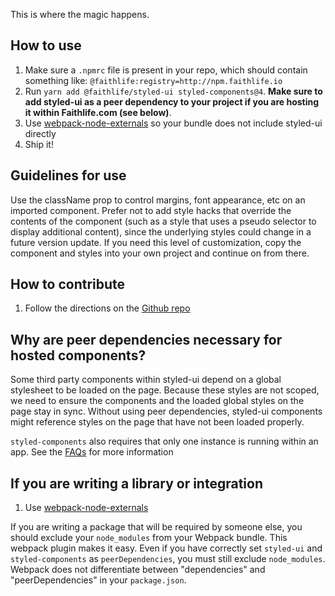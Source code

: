 This is where the magic happens.

## How to use

1. Make sure a `.npmrc` file is present in your repo, which should contain something like: `@faithlife:registry=http://npm.faithlife.io`
1. Run `yarn add @faithlife/styled-ui styled-components@4`. **Make sure to add styled-ui as a peer dependency to your project if you are hosting it within Faithlife.com (see below)**.
1. Use [webpack-node-externals](https://www.npmjs.com/package/webpack-node-externals) so your bundle does not include styled-ui directly
1. Ship it!

## Guidelines for use

Use the className prop to control margins, font appearance, etc on an imported component. Prefer not to add style hacks that override the contents of the component (such as a style that uses a pseudo selector to display additional content), since the underlying styles could change in a future version update. If you need this level of customization, copy the component and styles into your own project and continue on from there.

## How to contribute

1. Follow the directions on the [Github repo](https://github.com/faithlife/styled-ui)

## Why are peer dependencies necessary for hosted components?

Some third party components within styled-ui depend on a global stylesheet to be loaded on the page. Because these styles are not scoped, we need to ensure the components and the loaded global styles on the page stay in sync. Without using peer dependencies, styled-ui components might reference styles on the page that have not been loaded properly.

`styled-components` also requires that only one instance is running within an app. See the [FAQs](https://www.styled-components.com/docs/faqs) for more information

## If you are writing a library or integration

1. Use [webpack-node-externals](https://www.npmjs.com/package/webpack-node-externals)

If you are writing a package that will be required by someone else, you should exclude your `node_modules` from your Webpack bundle. This webpack plugin makes it easy.
Even if you have correctly set `styled-ui` and `styled-components` as `peerDependencies`, you must still exclude `node_modules`. Webpack does not differentiate between "dependencies" and "peerDependencies" in your `package.json`.
